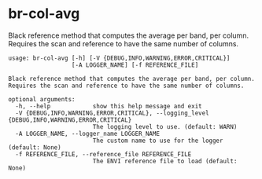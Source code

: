 # br-col-avg

Black reference method that computes the average per band, per column. Requires the scan and reference to have the same number of columns.

```
usage: br-col-avg [-h] [-V {DEBUG,INFO,WARNING,ERROR,CRITICAL}]
                  [-A LOGGER_NAME] [-f REFERENCE_FILE]

Black reference method that computes the average per band, per column.
Requires the scan and reference to have the same number of columns.

optional arguments:
  -h, --help            show this help message and exit
  -V {DEBUG,INFO,WARNING,ERROR,CRITICAL}, --logging_level {DEBUG,INFO,WARNING,ERROR,CRITICAL}
                        The logging level to use. (default: WARN)
  -A LOGGER_NAME, --logger_name LOGGER_NAME
                        The custom name to use for the logger (default: None)
  -f REFERENCE_FILE, --reference_file REFERENCE_FILE
                        The ENVI reference file to load (default: None)
```
